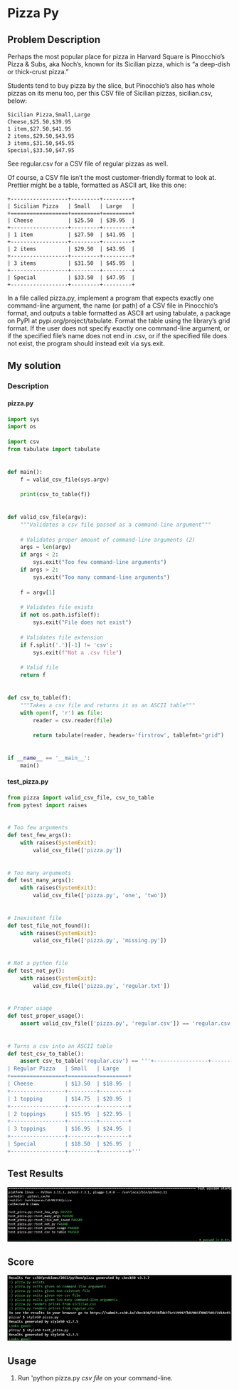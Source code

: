 # Pizza Py

## Problem Description

Perhaps the most popular place for pizza in Harvard Square is Pinocchio’s Pizza & Subs, aka Noch’s, known for its Sicilian pizza, which is “a deep-dish or thick-crust pizza.”

Students tend to buy pizza by the slice, but Pinocchio’s also has whole pizzas on its menu too, per this CSV file of Sicilian pizzas, sicilian.csv, below:



```
Sicilian Pizza,Small,Large
Cheese,$25.50,$39.95
1 item,$27.50,$41.95
2 items,$29.50,$43.95
3 items,$31.50,$45.95
Special,$33.50,$47.95
```

See regular.csv for a CSV file of regular pizzas as well.

Of course, a CSV file isn’t the most customer-friendly format to look at. Prettier might be a table, formatted as ASCII art, like this one:

```
+------------------+---------+---------+
| Sicilian Pizza   | Small   | Large   |
+==================+=========+=========+
| Cheese           | $25.50  | $39.95  |
+------------------+---------+---------+
| 1 item           | $27.50  | $41.95  |
+------------------+---------+---------+
| 2 items          | $29.50  | $43.95  |
+------------------+---------+---------+
| 3 items          | $31.50  | $45.95  |
+------------------+---------+---------+
| Special          | $33.50  | $47.95  |
+------------------+---------+---------+
```

In a file called pizza.py, implement a program that expects exactly one command-line argument, the name (or path) of a CSV file in Pinocchio’s format, and outputs a table formatted as ASCII art using tabulate, a package on PyPI at pypi.org/project/tabulate. Format the table using the library’s grid format. If the user does not specify exactly one command-line argument, or if the specified file’s name does not end in .csv, or if the specified file does not exist, the program should instead exit via sys.exit.

## My solution

### Description

#### pizza.py

```python
import sys
import os

import csv
from tabulate import tabulate


def main():
    f = valid_csv_file(sys.argv)

    print(csv_to_table(f))


def valid_csv_file(argv):
    """Validates a csv file passed as a command-line argument"""

    # Validates proper amount of command-line arguments (2)
    args = len(argv)
    if args < 2:
        sys.exit("Too few command-line arguments")
    if args > 2:
        sys.exit("Too many command-line arguments")

    f = argv[1]

    # Validates file exists
    if not os.path.isfile(f):
        sys.exit("File does not exist")

    # Validates file extension
    if f.split('.')[-1] != 'csv':
        sys.exit(f"Not a .csv file")

    # Valid file
    return f


def csv_to_table(f):
    """Takes a csv file and returns it as an ASCII table"""
    with open(f, 'r') as file:
        reader = csv.reader(file)

        return tabulate(reader, headers='firstrow', tablefmt="grid")


if __name__ == '__main__':
    main()
```

#### test_pizza.py

```python
from pizza import valid_csv_file, csv_to_table
from pytest import raises


# Too few arguments
def test_few_args():
    with raises(SystemExit):
        valid_csv_file(['pizza.py'])


# Too many arguments
def test_many_args():
    with raises(SystemExit):
        valid_csv_file(['pizza.py', 'one', 'two'])


# Inexistent file
def test_file_not_found():
    with raises(SystemExit):
        valid_csv_file(['pizza.py', 'missing.py'])


# Not a python file
def test_not_py():
    with raises(SystemExit):
        valid_csv_file(['pizza.py', 'regular.txt'])


# Proper usage
def test_proper_usage():
    assert valid_csv_file(['pizza.py', 'regular.csv']) == 'regular.csv'


# Turns a csv into an ASCII table
def test_csv_to_table():
    assert csv_to_table('regular.csv') == '''+-----------------+---------+---------+
| Regular Pizza   | Small   | Large   |
+=================+=========+=========+
| Cheese          | $13.50  | $18.95  |
+-----------------+---------+---------+
| 1 topping       | $14.75  | $20.95  |
+-----------------+---------+---------+
| 2 toppings      | $15.95  | $22.95  |
+-----------------+---------+---------+
| 3 toppings      | $16.95  | $24.95  |
+-----------------+---------+---------+
| Special         | $18.50  | $26.95  |
+-----------------+---------+---------+'''
```

## Test Results

![All good](resources/tests.png)

## Score

![All good](./resources/score.png)

## Usage

1. Run 'python pizza.py *csv file* on your command-line.